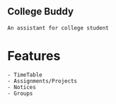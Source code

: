 ## College Buddy

    An assistant for college student

# Features
    - TimeTable
    - Assignments/Projects
    - Notices
    - Groups

